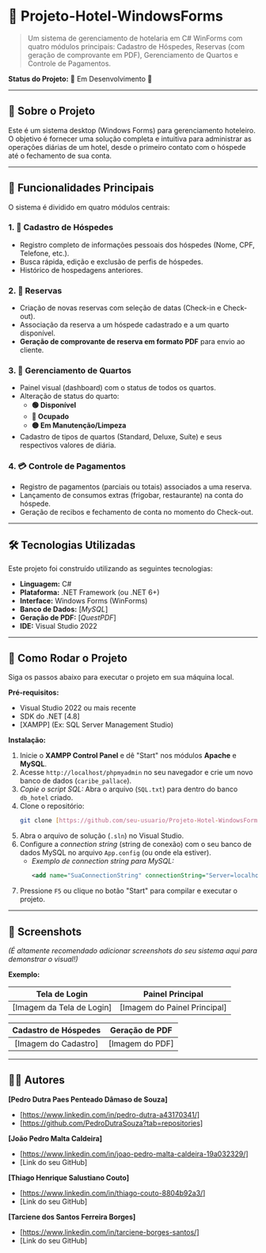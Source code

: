 # 🏨 Projeto-Hotel-WindowsForms

> Um sistema de gerenciamento de hotelaria em C# WinForms com quatro módulos principais: Cadastro de Hóspedes, Reservas (com geração de comprovante em PDF), Gerenciamento de Quartos e Controle de Pagamentos.

**Status do Projeto:** 🚧 Em Desenvolvimento 🚧 


---

## 📖 Sobre o Projeto

Este é um sistema desktop (Windows Forms) para gerenciamento hoteleiro. O objetivo é fornecer uma solução completa e intuitiva para administrar as operações diárias de um hotel, desde o primeiro contato com o hóspede até o fechamento de sua conta.

---

## 🚀 Funcionalidades Principais

O sistema é dividido em quatro módulos centrais:

### 1. 👥 Cadastro de Hóspedes
* Registro completo de informações pessoais dos hóspedes (Nome, CPF, Telefone, etc.).
* Busca rápida, edição e exclusão de perfis de hóspedes.
* Histórico de hospedagens anteriores.

### 2. 📅 Reservas
* Criação de novas reservas com seleção de datas (Check-in e Check-out).
* Associação da reserva a um hóspede cadastrado e a um quarto disponível.
* **Geração de comprovante de reserva em formato PDF** para envio ao cliente.

### 3. 🛌 Gerenciamento de Quartos
* Painel visual (dashboard) com o status de todos os quartos.
* Alteração de status do quarto:
    * **🟢 Disponível**
    * **🔴 Ocupado**
    * **🟡 Em Manutenção/Limpeza**
* Cadastro de tipos de quartos (Standard, Deluxe, Suíte) e seus respectivos valores de diária.

### 4. 💳 Controle de Pagamentos
* Registro de pagamentos (parciais ou totais) associados a uma reserva.
* Lançamento de consumos extras (frigobar, restaurante) na conta do hóspede.
* Geração de recibos e fechamento de conta no momento do Check-out.

---

## 🛠️ Tecnologias Utilizadas

Este projeto foi construído utilizando as seguintes tecnologias:

* **Linguagem:** C#
* **Plataforma:** .NET Framework (ou .NET 6+)
* **Interface:** Windows Forms (WinForms)
* **Banco de Dados:** [*MySQL*]
* **Geração de PDF:** [*QuestPDF*]
* **IDE:** Visual Studio 2022

---

## 🏁 Como Rodar o Projeto

Siga os passos abaixo para executar o projeto em sua máquina local.

**Pré-requisitos:**
* Visual Studio 2022 ou mais recente
* SDK do .NET [4.8]
* [XAMPP] (Ex: SQL Server Management Studio)

**Instalação:**

1.  Inicie o **XAMPP Control Panel** e dê "Start" nos módulos **Apache** e **MySQL**.
2.  Acesse `http://localhost/phpmyadmin` no seu navegador e crie um novo banco de dados (`caribe_pallace`).
3.  *Copie o script SQL:* Abra o arquivo (`SQL.txt`) para dentro do banco `db_hotel` criado.
4.  Clone o repositório:
    ```bash
    git clone [https://github.com/seu-usuario/Projeto-Hotel-WindowsForms.git](https://github.com/seu-usuario/Projeto-Hotel-WindowsForms.git)
    ```
5.  Abra o arquivo de solução (`.sln`) no Visual Studio.
6.  Configure a *connection string* (string de conexão) com o seu banco de dados MySQL no arquivo `App.config` (ou onde ela estiver).
    * *Exemplo de connection string para MySQL:*
        ```xml
        <add name="SuaConnectionString" connectionString="Server=localhost;Database=db_hotel;Uid=root;Pwd=;" />
        ```
7.  Pressione `F5` ou clique no botão "Start" para compilar e executar o projeto.

---

## 📸 Screenshots

*(É altamente recomendado adicionar screenshots do seu sistema aqui para demonstrar o visual!)*

**Exemplo:**

| Tela de Login | Painel Principal |
| :---: | :---: |
| [Imagem da Tela de Login] | [Imagem do Painel Principal] |

| Cadastro de Hóspedes | Geração de PDF |
| :---: | :---: |
| [Imagem do Cadastro] | [Imagem do PDF] |


---

## 👨‍💻 Autores

**[Pedro Dutra Paes Penteado Dâmaso de Souza]**
* [https://www.linkedin.com/in/pedro-dutra-a43170341/]
* [https://github.com/PedroDutraSouza?tab=repositories]

**[João Pedro Malta Caldeira]**
* [https://www.linkedin.com/in/joao-pedro-malta-caldeira-19a032329/]
* [Link do seu GitHub]

**[Thiago Henrique Salustiano Couto]**
* [https://www.linkedin.com/in/thiago-couto-8804b92a3/]
* [Link do seu GitHub]

**[Tarciene dos Santos Ferreira Borges]**
* [https://www.linkedin.com/in/tarciene-borges-santos/]
* [Link do seu GitHub]
